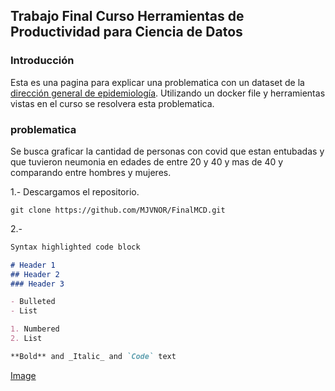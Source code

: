## Trabajo Final Curso Herramientas de Productividad para Ciencia de Datos

### Introducción 
Esta es una pagina para explicar una problematica con un dataset de la [dirección general de epidemiología](https://www.gob.mx/salud/documentos/datos-abiertos-152127). Utilizando un docker file y herramientas vistas en el curso se resolvera esta problematica.

### problematica
Se busca graficar la cantidad de personas con covid que estan entubadas y que tuvieron neumonia en edades de entre 20 y 40 y mas de 40 y comparando entre hombres y mujeres.

1.- Descargamos el repositorio.
```
git clone https://github.com/MJVNOR/FinalMCD.git
```
2.-

```markdown
Syntax highlighted code block

# Header 1
## Header 2
### Header 3

- Bulleted
- List

1. Numbered
2. List

**Bold** and _Italic_ and `Code` text

```
[Image](./documentos/fig1.png)
